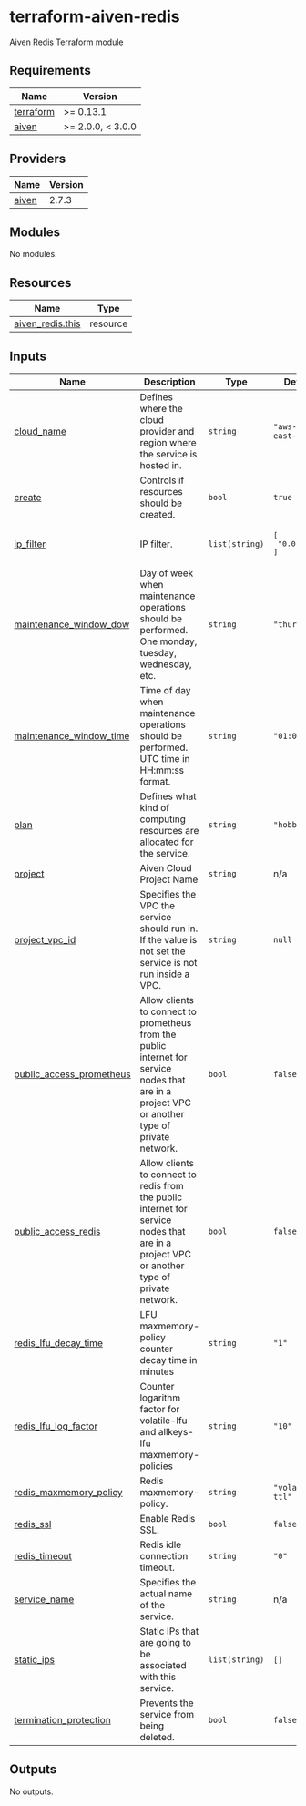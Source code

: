 # terraform-aiven-redis
Aiven Redis Terraform module

<!-- BEGIN_TF_DOCS -->
## Requirements

| Name | Version |
|------|---------|
| <a name="requirement_terraform"></a> [terraform](#requirement\_terraform) | >= 0.13.1 |
| <a name="requirement_aiven"></a> [aiven](#requirement\_aiven) | >= 2.0.0, < 3.0.0 |

## Providers

| Name | Version |
|------|---------|
| <a name="provider_aiven"></a> [aiven](#provider\_aiven) | 2.7.3 |

## Modules

No modules.

## Resources

| Name | Type |
|------|------|
| [aiven_redis.this](https://registry.terraform.io/providers/aiven/aiven/latest/docs/resources/redis) | resource |

## Inputs

| Name | Description | Type | Default | Required |
|------|-------------|------|---------|:--------:|
| <a name="input_cloud_name"></a> [cloud\_name](#input\_cloud\_name) | Defines where the cloud provider and region where the service is hosted in. | `string` | `"aws-us-east-1"` | no |
| <a name="input_create"></a> [create](#input\_create) | Controls if resources should be created. | `bool` | `true` | no |
| <a name="input_ip_filter"></a> [ip\_filter](#input\_ip\_filter) | IP filter. | `list(string)` | <pre>[<br>  "0.0.0.0/0"<br>]</pre> | no |
| <a name="input_maintenance_window_dow"></a> [maintenance\_window\_dow](#input\_maintenance\_window\_dow) | Day of week when maintenance operations should be performed. One monday, tuesday, wednesday, etc. | `string` | `"thursday"` | no |
| <a name="input_maintenance_window_time"></a> [maintenance\_window\_time](#input\_maintenance\_window\_time) | Time of day when maintenance operations should be performed. UTC time in HH:mm:ss format. | `string` | `"01:00:00"` | no |
| <a name="input_plan"></a> [plan](#input\_plan) | Defines what kind of computing resources are allocated for the service. | `string` | `"hobbyist"` | no |
| <a name="input_project"></a> [project](#input\_project) | Aiven Cloud Project Name | `string` | n/a | yes |
| <a name="input_project_vpc_id"></a> [project\_vpc\_id](#input\_project\_vpc\_id) | Specifies the VPC the service should run in. If the value is not set the service is not run inside a VPC. | `string` | `null` | no |
| <a name="input_public_access_prometheus"></a> [public\_access\_prometheus](#input\_public\_access\_prometheus) | Allow clients to connect to prometheus from the public internet for service nodes that are in a project VPC or another type of private network. | `bool` | `false` | no |
| <a name="input_public_access_redis"></a> [public\_access\_redis](#input\_public\_access\_redis) | Allow clients to connect to redis from the public internet for service nodes that are in a project VPC or another type of private network. | `bool` | `false` | no |
| <a name="input_redis_lfu_decay_time"></a> [redis\_lfu\_decay\_time](#input\_redis\_lfu\_decay\_time) | LFU maxmemory-policy counter decay time in minutes | `string` | `"1"` | no |
| <a name="input_redis_lfu_log_factor"></a> [redis\_lfu\_log\_factor](#input\_redis\_lfu\_log\_factor) | Counter logarithm factor for volatile-lfu and allkeys-lfu maxmemory-policies | `string` | `"10"` | no |
| <a name="input_redis_maxmemory_policy"></a> [redis\_maxmemory\_policy](#input\_redis\_maxmemory\_policy) | Redis maxmemory-policy. | `string` | `"volatile-ttl"` | no |
| <a name="input_redis_ssl"></a> [redis\_ssl](#input\_redis\_ssl) | Enable Redis SSL. | `bool` | `false` | no |
| <a name="input_redis_timeout"></a> [redis\_timeout](#input\_redis\_timeout) | Redis idle connection timeout. | `string` | `"0"` | no |
| <a name="input_service_name"></a> [service\_name](#input\_service\_name) | Specifies the actual name of the service. | `string` | n/a | yes |
| <a name="input_static_ips"></a> [static\_ips](#input\_static\_ips) | Static IPs that are going to be associated with this service. | `list(string)` | `[]` | no |
| <a name="input_termination_protection"></a> [termination\_protection](#input\_termination\_protection) | Prevents the service from being deleted. | `bool` | `false` | no |

## Outputs

No outputs.
<!-- END_TF_DOCS -->